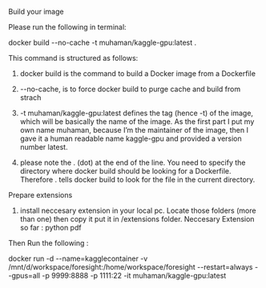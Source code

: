 Build your image

Please run the following in terminal: 

docker build --no-cache -t muhaman/kaggle-gpu:latest .

This command is structured as follows:

1. docker build is the command to build a Docker image from a Dockerfile

2. --no-cache, is to force docker build to purge cache and build from strach

3. -t muhaman/kaggle-gpu:latest defines the tag (hence -t) of the image, which will be basically the name of the image. As the first part I put my own name muhaman, because I’m the maintainer of the image, then I gave it a human readable name kaggle-gpu and provided a version number latest.

4. please note the . (dot) at the end of the line. You need to specify the directory where docker build should be looking for a Dockerfile. Therefore . tells docker build to look for the file in the current directory.


Prepare extensions

1. install neccesary extension in your local pc. Locate those folders (more than one) then copy it put it in /extensions folder.
Neccesary Extension so far :
python
pdf

Then Run the following : 

docker run -d --name=kagglecontainer -v /mnt/d/workspace/foresight:/home/workspace/foresight --restart=always  --gpus=all -p 9999:8888 -p 1111:22 -it muhaman/kaggle-gpu:latest